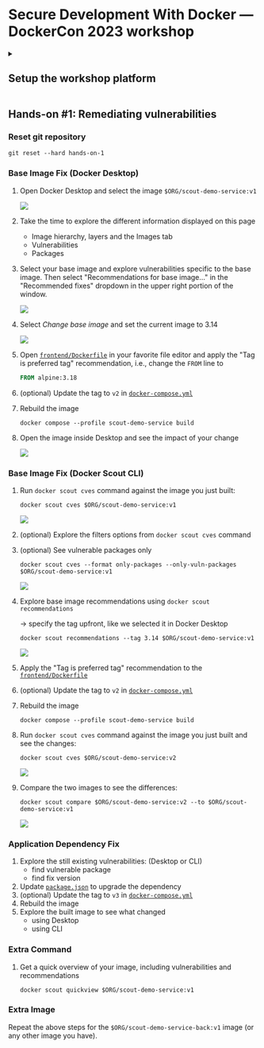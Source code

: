 # Secure Development With Docker &mdash; DockerCon 2023 workshop

<details><summary><h2>Setup the workshop platform</h2></summary>

### Requirements

- git
- Docker Desktop 4.24.0 or greater
- Docker Hub account `$ORG`

Docker Desktop must be configured to use containerd.  In Docker Desktop, go to
the Settings (⚙️ icon) &gt; Features in development and make sure the box next
to "Use containerd for pulling and storing images". If you changed the setting,
click the "Apply & Restart" button.

![Docker Desktop settings](./ss/desktop-containerd.png)

### Prerequisites

> *Conventions:*
> `$ORG` is the name of the Docker Hub account you will use.
> It can be a personal or a team one. Better if you have full ownership on it.

1. Clone the repository on your local machine
2. (optional) export `ORG` environment variable so you can more easily copy/paste commands

   ```console
   export ORG=<your organization namespace>
   ```
3. Configure organization for Docker Scout

   ```console
   docker scout config organization $ORG
   ```
4. Copy `env.dist` file to `.env`
5. Edit `.env` and set `NAMESPACE` to `$ORG`
6. Enroll your organization to Docker Scout

   ```console
   docker scout enroll $ORG
   ```
7. Checkout Hands-On #1

   ```console
   git checkout hands-on-1
   ```
8. Build demo images

   ```console
   docker compose --profile images build
   ```

   > This command will build two images we will explore.
   > To know more about how they are built look at
   > [`./docker-compose.yml`](./docker-compose.yml) and
   > [`./backend/Dockerfile`](./backend/Dockerfile) that
   > contains the build definitions.

   > In case of network issues, you can also build the following
   > image that is prebuilt and don't need extra dependencies.

   ```console
   docker compose --profile low_network build
   ```
</details>

## Hands-on #1: Remediating vulnerabilities

### Reset git repository

```console
git reset --hard hands-on-1
```

### Base Image Fix (Docker Desktop)

1. Open Docker Desktop and select the image `$ORG/scout-demo-service:v1`

    ![](./ss/layer_view_scout-demo-service_v1.png)
2. Take the time to explore the different information displayed on this page

   - Image hierarchy, layers and the Images tab
   - Vulnerabilities
   - Packages

3. Select your base image and explore vulnerabilities specific to the base image.
   Then select "Recommendations for base image…" in the "Recommended fixes"
   dropdown in the upper right portion of the window.

   ![](./ss/select-base-image.png)

4. Select _Change base image_ and set the current image to 3.14

   ![](./ss/change-base-image.png)

5. Open [`frontend/Dockerfile`](./frontend/Dockerfile) in your favorite file editor
   and apply the "Tag is preferred tag" recommendation, i.e., change the `FROM` line to

   ```dockerfile
   FROM alpine:3.18
   ```

6. (optional) Update the tag to `v2` in [`docker-compose.yml`](./docker-compose.yml)
7. Rebuild the image

   ```console
   docker compose --profile scout-demo-service build
   ```
8. Open the image inside Desktop and see the impact of your change

   ![](./ss/layer_view_scout-demo-service_v2.png)

### Base Image Fix (Docker Scout CLI)

1. Run `docker scout cves` command against the image you just built:

   ```console
   docker scout cves $ORG/scout-demo-service:v1
   ```

   ![](./ss/scout-demo-service-v1-cves.png)
2. (optional) Explore the filters options from `docker scout cves` command
3. (optional) See vulnerable packages only

   ```console
   docker scout cves --format only-packages --only-vuln-packages $ORG/scout-demo-service:v1
   ```

   ![](./ss/scout-demo-service-v1-only-vuln-packages.png)

4. Explore base image recommendations using `docker scout recommendations`

   -> specify the tag upfront, like we selected it in Docker Desktop

   ```console
   docker scout recommendations --tag 3.14 $ORG/scout-demo-service:v1
   ```

   ![](./ss/scout-demo-service-v1-recommendations.png)

5. Apply the "Tag is preferred tag" recommendation to the [`frontend/Dockerfile`](./frontend/Dockerfile)
6. (optional) Update the tag to `v2` in [`docker-compose.yml`](./docker-compose.yml)
7. Rebuild the image

   ```console
   docker compose --profile scout-demo-service build
   ```
8. Run `docker scout cves` command against the image you just built and see the changes:

   ```console
   docker scout cves $ORG/scout-demo-service:v2
   ```

   ![](./ss/scout-demo-service-v2-cves.png)
9. Compare the two images to see the differences:

   ```console
   docker scout compare $ORG/scout-demo-service:v2 --to $ORG/scout-demo-service:v1
   ```

   ![](./ss/scout-demo-service-compare.png)

### Application Dependency Fix

1. Explore the still existing vulnerabilities: (Desktop or CLI)
   - find vulnerable package
   - find fix version
2. Update [`package.json`](./frontend/package.json) to upgrade the dependency
3. (optional) Update the tag to `v3` in [`docker-compose.yml`](./docker-compose.yml)
4. Rebuild the image
5. Explore the built image to see what changed
   - using Desktop
   - using CLI

### Extra Command

1. Get a quick overview of your image, including vulnerabilities and recommendations

   ```console
   docker scout quickview $ORG/scout-demo-service:v1
   ```

### Extra Image

Repeat the above steps for the `$ORG/scout-demo-service-back:v1` image (or any other image you have).
